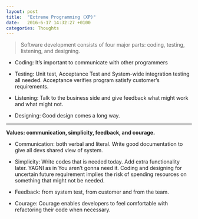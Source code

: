 ```yaml
---
layout: post
title:  "Extreme Programming (XP)"
date:   2016-6-17 14:32:27 +0100
categories: Thoughts
---
```


> Software development consists of four major parts: coding, testing, listening, and designing.

- Coding: It’s important to communicate with other programmers
  
- Testing: Unit test, Acceptance Test and System-wide integration testing all needed. Acceptance verifies program satisfy customer’s requirements.
  
- Listening: Talk to the business side and give feedback what might work and what might not.
  
- Designing: Good design comes a long way.

***

**Values: communication, simplicity, feedback, and courage.**

- Communication: both verbal and literal. Write good documentation to give all devs shared view of system.


- Simplicity: Write codes that is needed today. Add extra functionality later. YAGNI as in You aren’t gonna need it. Coding and designing for uncertain future requirement implies the risk of spending resources on something that might not be needed.


- Feedback: from system test, from customer and from the team.


- Courage: Courage enables developers to feel comfortable with refactoring their code when necessary.